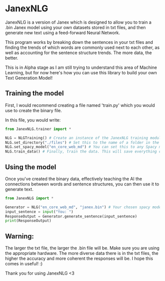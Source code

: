 # JanexNLG

JanexNLG is a version of Janex which is designed to allow you to train a .bin Janex model using your own datasets stored in txt files, and then generate new text using a feed-forward Neural Network.

This program works by breaking down the sentences in your txt files and finding the trends of which words are commonly used next to each other, as well as accounting for the sentence structure trends. The more data, the better.

This is in Alpha stage as I am still trying to understand this area of Machine Learning, but for now here's how you can use this library to build your own Text Generation Model!

## Training the model

First, I would recommend creating a file named 'train.py' which you would use to create the binary file.

In this file, you would write:

```python
from JanexNLG.trainer import *

NLG = NLGTraining() # Create an instance of the JanexNLG training module.
NLG.set_directory("./files") # Set this to the name of a folder in the same directory as your train.py file. This folder will contain all of your txt files you wish to train the model with.
NLG.set_spacy_model("en_core_web_md") # You can set this to any Spacy model of your choosing. I would recommend en_core_web_sm for weak or older hardware.
NLG.train_data() # Finally, train the data. This will save everything collected into a .bin file in your program's directory.
```

## Using the model

Once you've created the binary data, effectively teaching the AI the connections between words and sentence structures, you can then use it to generate text.

```python
from JanexNLG import *

Generator = NLG("en_core_web_md", "janex.bin") # Your chosen spacy model and the name of the .bin file generated by the training program.
input_sentence = input("You: ")
ResponseOutput = Generator.generate_sentence(input_sentence)
print(ResponseOutput)
```

## Warning:

The larger the txt file, the larger the .bin file will be. Make sure you are using the appropriate hardware.
The more diverse data there is in the txt files, the higher the accuracy and more coherent the responses will be. I hope this comes in useful! :)

Thank you for using JanexNLG <3
